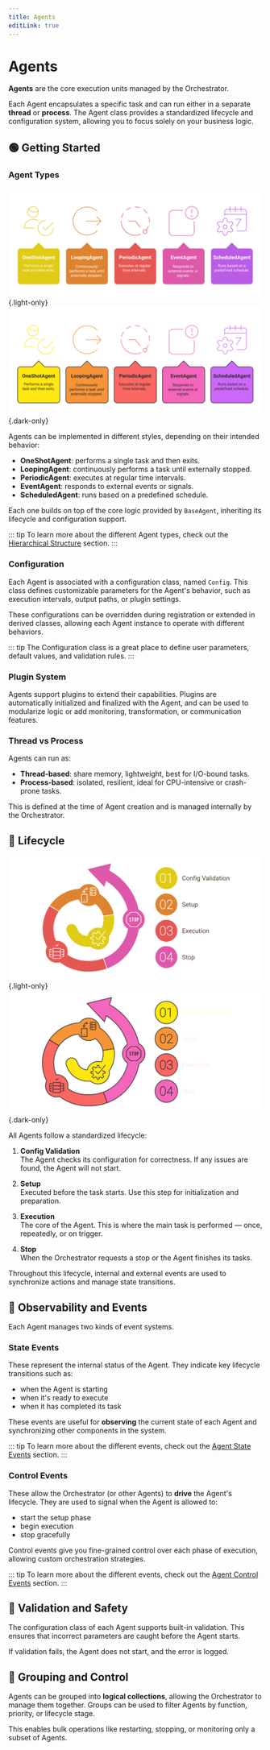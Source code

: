 ```yaml
---
title: Agents
editLink: true
---
```


# Agents

**Agents** are the core execution units managed by the Orchestrator. 

Each Agent encapsulates a specific task and can run either in a separate **thread** or **process**. The Agent class provides a standardized lifecycle and configuration system, allowing you to focus solely on your business logic.

## 🟢 Getting Started

### Agent Types

![alt text](./types_l.svg){.light-only}
![alt text](./types_d.svg){.dark-only}

Agents can be implemented in different styles, depending on their intended behavior:

- **OneShotAgent**: performs a single task and then exits.
- **LoopingAgent**: continuously performs a task until externally stopped.
- **PeriodicAgent**: executes at regular time intervals.
- **EventAgent**: responds to external events or signals.
- **ScheduledAgent**: runs based on a predefined schedule.

Each one builds on top of the core logic provided by `BaseAgent`, inheriting its lifecycle and configuration support.

::: tip
To learn more about the different Agent types, check out the [Hierarchical Structure](../../agents/index.md#hierarchical-structure) section.
:::

### Configuration

Each Agent is associated with a configuration class, named `Config`. This class defines customizable parameters for the Agent's behavior, such as execution intervals, output paths, or plugin settings.

These configurations can be overridden during registration or extended in derived classes, allowing each Agent instance to operate with different behaviors.

::: tip
The Configuration class is a great place to define user parameters, default values, and validation rules.
:::

### Plugin System

Agents support plugins to extend their capabilities. Plugins are automatically initialized and finalized with the Agent, and can be used to modularize logic or add monitoring, transformation, or communication features.

### Thread vs Process

Agents can run as:

- **Thread-based**: share memory, lightweight, best for I/O-bound tasks.
- **Process-based**: isolated, resilient, ideal for CPU-intensive or crash-prone tasks.

This is defined at the time of Agent creation and is managed internally by the Orchestrator.

## 🔁 Lifecycle

![alt text](./lifecycle_l.svg){.light-only}
![alt text](./lifecycle_d.svg){.dark-only}

All Agents follow a standardized lifecycle:

1. **Config Validation**  
   The Agent checks its configuration for correctness. If any issues are found, the Agent will not start.

2. **Setup**  
   Executed before the task starts. Use this step for initialization and preparation.

3. **Execution**  
   The core of the Agent. This is where the main task is performed — once, repeatedly, or on trigger.

4. **Stop**  
   When the Orchestrator requests a stop or the Agent finishes its tasks.

Throughout this lifecycle, internal and external events are used to synchronize actions and manage state transitions.

## 🧠 Observability and Events

Each Agent manages two kinds of event systems.

### State Events 

These represent the internal status of the Agent. They indicate key lifecycle transitions such as:

- when the Agent is starting
- when it's ready to execute
- when it has completed its task

These events are useful for **observing** the current state of each Agent and synchronizing other components in the system.

::: tip
To learn more about the different events, check out the [Agent State Events](../../agents/index.md#stateevents) section.
:::

### Control Events  

These allow the Orchestrator (or other Agents) to **drive** the Agent's lifecycle. They are used to signal when the Agent is allowed to:

- start the setup phase
- begin execution
- stop gracefully

Control events give you fine-grained control over each phase of execution, allowing custom orchestration strategies.

::: tip
To learn more about the different events, check out the [Agent Control Events](../../agents/index.md#controlevents) section.
:::

## 🧪 Validation and Safety

The configuration class of each Agent supports built-in validation. This ensures that incorrect parameters are caught before the Agent starts.

If validation fails, the Agent does not start, and the error is logged.

## 🔄 Grouping and Control

Agents can be grouped into **logical collections**, allowing the Orchestrator to manage them together. Groups can be used to filter Agents by function, priority, or lifecycle stage.

This enables bulk operations like restarting, stopping, or monitoring only a subset of Agents.